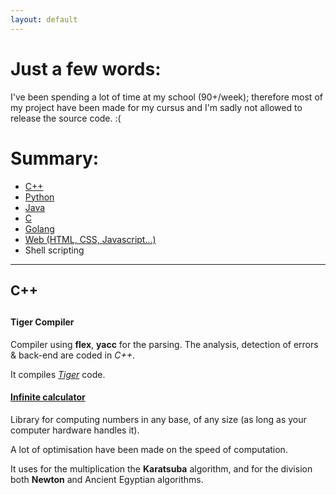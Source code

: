 ```yaml
---
layout: default
---
```


# Just a few words:

I've been spending a lot of time at my school (90+/week); therefore most of my project have been made for my cursus and I'm sadly not allowed to release the source code. :(

# Summary:

<ul>
  <li>
    <a href="#cpp">C++</a>
  </li>
  <li>
    <a href="#python">Python</a>
  </li>
  <li>
    <a href="#java">Java</a>
  </li>
  <li>
    <a href="#c">C</a>
  </li>
  <li>
    <a href="#golang">Golang</a>
  </li>
  <li>
    <a href="#web">Web (HTML, CSS, Javascript...)</a>
  </li>
  <li>Shell scripting</li>
</ul>

---

<h2 id="cpp">C++<h2>

<h4>Tiger Compiler</h4>

<p>
Compiler using <b>flex</b>, <b>yacc</b> for the parsing. The analysis, detection of errors & back-end are coded in <i>C++</i>.</p>

<p>It compiles <a href="https://www.lrde.epita.fr/~tiger/tiger.html"><i>Tiger</i></a> code.</p>

<h4 style="text-decoration: underline">Infinite calculator</h4>

<p>Library for computing numbers in any base, of any size (as long as your computer hardware handles it).</p>

<p>A lot of optimisation have been made on the speed of computation.</p>
<p>It uses for the multiplication the <b>Karatsuba</b> algorithm, and for the division both <b>Newton</b> and </b>Ancient Egyptian</b> algorithms.</p>

